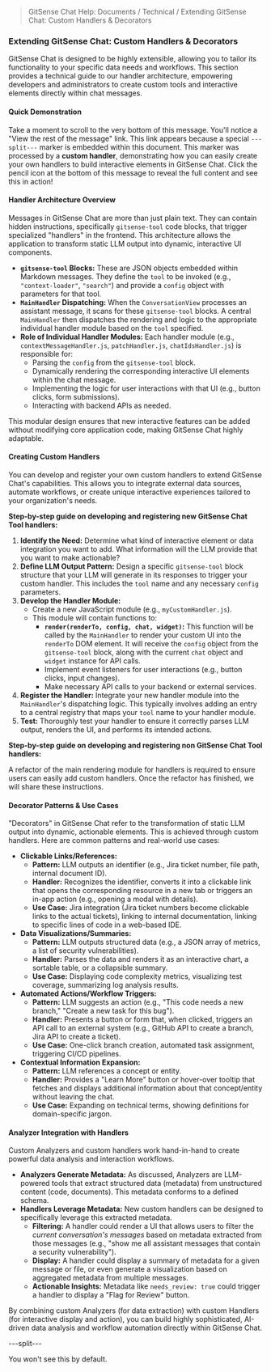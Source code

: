 <!--
Component: Extending GitSense Chat: Custom Handlers & Decorators
Block-UUID: 6d820e12-74d3-4790-a99e-c5974886eb28
Parent-UUID: N/A
Version: 1.0.0
Description: Technical guide to GitSense Chat's handler architecture for creating custom tools and interactive elements.
Language: HTML
Created-at: 2025-07-30T20:22:29.046Z
Authors: Gemini 2.5 Flash Thinking (v1.0.0)
-->


> GitSense Chat Help: Documents / Technical / Extending GitSense Chat: Custom Handlers & Decorators

### Extending GitSense Chat: Custom Handlers & Decorators

GitSense Chat is designed to be highly extensible, allowing you to tailor its functionality to your specific data needs and workflows. This section provides a technical guide to our handler architecture, empowering developers and administrators to create custom tools and interactive elements directly within chat messages.

#### Quick Demonstration

Take a moment to scroll to the very bottom of this message. You'll notice a "View the rest of the message" link. This link appears because a special `---split---` marker is embedded within this document. This marker was processed by a **custom handler**, demonstrating how you can easily create your own handlers to build interactive elements in GitSense Chat. Click the pencil icon at the bottom of this message to reveal the full content and see this in action!
  

#### Handler Architecture Overview

Messages in GitSense Chat are more than just plain text. They can contain hidden instructions, specifically `gitsense-tool` code blocks, that trigger specialized "handlers" in the frontend.  This architecture allows the application to transform static LLM output into dynamic, interactive UI components.

*   **`gitsense-tool` Blocks:** These are JSON objects embedded within Markdown messages. They define the `tool` to be invoked (e.g., `"context-loader"`, `"search"`) and provide a `config` object with parameters for that tool.
*   **`MainHandler` Dispatching:** When the `ConversationView` processes an assistant message, it scans for these `gitsense-tool` blocks. A central `MainHandler` then dispatches the rendering and logic to the appropriate individual handler module based on the `tool` specified.
*   **Role of Individual Handler Modules:** Each handler module (e.g., `contextMessageHandler.js`, `patchHandler.js`, `chatIdsHandler.js`) is responsible for:
    *   Parsing the `config` from the `gitsense-tool` block.
    *   Dynamically rendering the corresponding interactive UI elements within the chat message.
    *   Implementing the logic for user interactions with that UI (e.g., button clicks, form submissions).
    *   Interacting with backend APIs as needed.

This modular design ensures that new interactive features can be added without modifying core application code, making GitSense Chat highly adaptable.

#### Creating Custom Handlers

You can develop and register your own custom handlers to extend GitSense Chat's capabilities. This allows you to integrate external data sources, automate workflows, or create unique interactive experiences tailored to your organization's needs.

**Step-by-step guide on developing and registering new GitSense Chat Tool handlers:**

1.  **Identify the Need:** Determine what kind of interactive element or data integration you want to add. What information will the LLM provide that you want to make actionable?
2.  **Define LLM Output Pattern:** Design a specific `gitsense-tool` block structure that your LLM will generate in its responses to trigger your custom handler. This includes the `tool` name and any necessary `config` parameters.
3.  **Develop the Handler Module:**
    *   Create a new JavaScript module (e.g., `myCustomHandler.js`).
    *   This module will contain functions to:
        *   **`render(renderTo, config, chat, widget)`:** This function will be called by the `MainHandler` to render your custom UI into the `renderTo` DOM element. It will receive the `config` object from the `gitsense-tool` block, along with the current `chat` object and `widget` instance for API calls.
        *   Implement event listeners for user interactions (e.g., button clicks, input changes).
        *   Make necessary API calls to your backend or external services.
4.  **Register the Handler:** Integrate your new handler module into the `MainHandler`'s dispatching logic. This typically involves adding an entry to a central registry that maps your `tool` name to your handler module.
5.  **Test:** Thoroughly test your handler to ensure it correctly parses LLM output, renders the UI, and performs its intended actions.

**Step-by-step guide on developing and registering non GitSense Chat Tool handlers:**

A refactor of the main rendering module for handlers is required to ensure users can easily add custom handlers. Once the refactor has finished, we will share these instructions.

#### Decorator Patterns & Use Cases

"Decorators" in GitSense Chat refer to the transformation of static LLM output into dynamic, actionable elements. This is achieved through custom handlers. Here are common patterns and real-world use cases:

*   **Clickable Links/References:**
    *   **Pattern:** LLM outputs an identifier (e.g., Jira ticket number, file path, internal document ID).
    *   **Handler:** Recognizes the identifier, converts it into a clickable link that opens the corresponding resource in a new tab or triggers an in-app action (e.g., opening a modal with details).
    *   **Use Case:** Jira integration (Jira ticket numbers become clickable links to the actual tickets), linking to internal documentation, linking to specific lines of code in a web-based IDE.
*   **Data Visualizations/Summaries:**
    *   **Pattern:** LLM outputs structured data (e.g., a JSON array of metrics, a list of security vulnerabilities).
    *   **Handler:** Parses the data and renders it as an interactive chart, a sortable table, or a collapsible summary.
    *   **Use Case:** Displaying code complexity metrics, visualizing test coverage, summarizing log analysis results.
*   **Automated Actions/Workflow Triggers:**
    *   **Pattern:** LLM suggests an action (e.g., "This code needs a new branch," "Create a new task for this bug").
    *   **Handler:** Presents a button or form that, when clicked, triggers an API call to an external system (e.g., GitHub API to create a branch, Jira API to create a ticket).
    *   **Use Case:** One-click branch creation, automated task assignment, triggering CI/CD pipelines.
*   **Contextual Information Expansion:**
    *   **Pattern:** LLM references a concept or entity.
    *   **Handler:** Provides a "Learn More" button or hover-over tooltip that fetches and displays additional information about that concept/entity without leaving the chat.
    *   **Use Case:** Expanding on technical terms, showing definitions for domain-specific jargon.

#### Analyzer Integration with Handlers

Custom Analyzers and custom handlers work hand-in-hand to create powerful data analysis and interaction workflows.

*   **Analyzers Generate Metadata:** As discussed, Analyzers are LLM-powered tools that extract structured data (metadata) from unstructured content (code, documents). This metadata conforms to a defined schema.
*   **Handlers Leverage Metadata:** New custom handlers can be designed to specifically leverage this extracted metadata.
    *   **Filtering:** A handler could render a UI that allows users to filter the *current conversation's messages* based on metadata extracted from those messages (e.g., "show me all assistant messages that contain a security vulnerability").
    *   **Display:** A handler could display a summary of metadata for a given message or file, or even generate a visualization based on aggregated metadata from multiple messages.
    *   **Actionable Insights:** Metadata like `needs_review: true` could trigger a handler to display a "Flag for Review" button.

By combining custom Analyzers (for data extraction) with custom Handlers (for interactive display and action), you can build highly sophisticated, AI-driven data analysis and workflow automation directly within GitSense Chat.

---split---

You won't see this by default.
